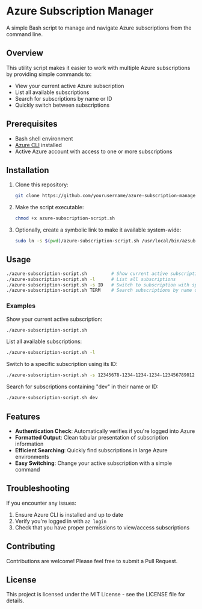 # Azure Subscription Manager

A simple Bash script to manage and navigate Azure subscriptions from the command line.

## Overview

This utility script makes it easier to work with multiple Azure subscriptions by providing simple commands to:
- View your current active Azure subscription
- List all available subscriptions
- Search for subscriptions by name or ID
- Quickly switch between subscriptions

## Prerequisites

- Bash shell environment
- [Azure CLI](https://docs.microsoft.com/en-us/cli/azure/install-azure-cli) installed
- Active Azure account with access to one or more subscriptions

## Installation

1. Clone this repository:
   ```bash
   git clone https://github.com/yourusername/azure-subscription-manager.git
   ```

2. Make the script executable:
   ```bash
   chmod +x azure-subscription-script.sh
   ```

3. Optionally, create a symbolic link to make it available system-wide:
   ```bash
   sudo ln -s $(pwd)/azure-subscription-script.sh /usr/local/bin/azsub
   ```

## Usage

```bash
./azure-subscription-script.sh         # Show current active subscription
./azure-subscription-script.sh -l      # List all subscriptions
./azure-subscription-script.sh -s ID   # Switch to subscription with specified ID
./azure-subscription-script.sh TERM    # Search subscriptions by name or ID
```

### Examples

Show your current active subscription:
```bash
./azure-subscription-script.sh
```

List all available subscriptions:
```bash
./azure-subscription-script.sh -l
```

Switch to a specific subscription using its ID:
```bash
./azure-subscription-script.sh -s 12345678-1234-1234-1234-123456789012
```

Search for subscriptions containing "dev" in their name or ID:
```bash
./azure-subscription-script.sh dev
```

## Features

- **Authentication Check**: Automatically verifies if you're logged into Azure
- **Formatted Output**: Clean tabular presentation of subscription information
- **Efficient Searching**: Quickly find subscriptions in large Azure environments
- **Easy Switching**: Change your active subscription with a simple command

## Troubleshooting

If you encounter any issues:

1. Ensure Azure CLI is installed and up to date
2. Verify you're logged in with `az login`
3. Check that you have proper permissions to view/access subscriptions

## Contributing

Contributions are welcome! Please feel free to submit a Pull Request.

## License

This project is licensed under the MIT License - see the LICENSE file for details.

